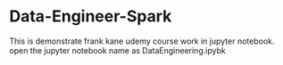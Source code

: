 # Data-Engineer-Spark
This is demonstrate frank kane udemy course work in jupyter notebook.
open the jupyter notebook name as DataEngineering.ipybk
